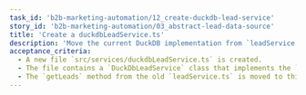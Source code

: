 ```yaml
---
task_id: 'b2b-marketing-automation/12_create-duckdb-lead-service'
story_id: 'b2b-marketing-automation/03_abstract-lead-data-source'
title: 'Create a duckdbLeadService.ts'
description: 'Move the current DuckDB implementation from `leadService.ts` into its own file, `src/services/duckdbLeadService.ts`. This service will implement the `LeadService` interface.'
acceptance_criteria:
  - A new file `src/services/duckdbLeadService.ts` is created.
  - The file contains a `DuckDbLeadService` class that implements the `LeadService` interface.
  - The `getLeads` method from the old `leadService.ts` is moved to this new class.
---
```

